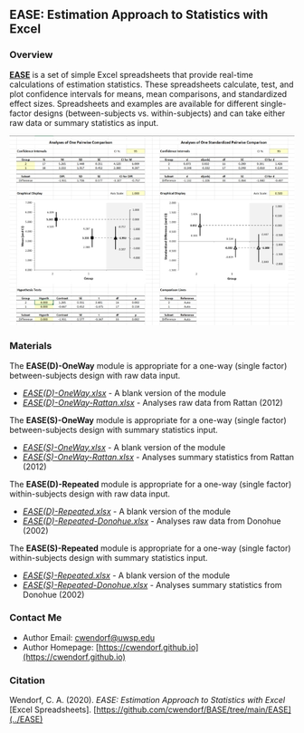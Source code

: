 ## EASE: Estimation Approach to Statistics with Excel

### Overview

[**EASE**](../EASE) is a set of simple Excel spreadsheets that provide real-time calculations of estimation statistics. These spreadsheets calculate, test, and plot confidence intervals for means, mean comparisons, and standardized effect sizes. Spreadsheets and examples are available for different single-factor designs (between-subjects vs. within-subjects) and can take either raw data or summary statistics as input. 

<p align="center"><kbd><img src="EASE.jpg"></kbd></p>

### Materials

The **EASE(D)-OneWay** module is appropriate for a one-way (single factor) between-subjects design with raw data input.

- [*EASE(D)-OneWay.xlsx*](./EASE(D)-OneWay.xlsx) - A blank version of the module
- [*EASE(D)-OneWay-Rattan.xlsx*](./EASE(D)-OneWay-Rattan.xlsx) - Analyses raw data from Rattan (2012)

The **EASE(S)-OneWay** module is appropriate for a one-way (single factor) between-subjects design with summary statistics input.

- [*EASE(S)-OneWay.xlsx*](./EASE(S)-OneWay.xlsx) - A blank version of the module
- [*EASE(S)-OneWay-Rattan.xlsx*](./EASE(S)-OneWay-Rattan.xlsx) - Analyses summary statistics from Rattan (2012)

The **EASE(D)-Repeated** module is appropriate for a one-way (single factor) within-subjects design with raw data input.

- [*EASE(D)-Repeated.xlsx*](./EASE(D)-Repeated.xlsx) - A blank version of the module
- [*EASE(D)-Repeated-Donohue.xlsx*](./EASE(D)-Repeated-Donohue.xlsx) - Analyses raw data from Donohue (2002)

The **EASE(S)-Repeated** module is appropriate for a one-way (single factor) within-subjects design with summary statistics input.

- [*EASE(S)-Repeated.xlsx*](./EASE(S)-Repeated.xlsx) - A blank version of the module
- [*EASE(S)-Repeated-Donohue.xlsx*](./EASE(S)-Repeated-Donohue.xlsx) - Analyses summary statistics from Donohue (2002)

### Contact Me
 
- Author Email: [cwendorf@uwsp.edu](mailto:cwendorf@uwsp.edu)
- Author Homepage: [https://cwendorf.github.io](https://cwendorf.github.io)

### Citation

Wendorf, C. A. (2020). _EASE: Estimation Approach to Statistics with Excel_ [Excel Spreadsheets]. [https://github.com/cwendorf/BASE/tree/main/EASE](../EASE)
